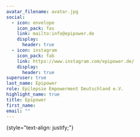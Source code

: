 ```yaml
---
avatar_filename: avatar.jpg
social:
  - icon: envelope
    icon_pack: fas
    link: mailto:info@epipower.de
    display:
      header: true
  - icon: instagram
    icon_pack: fab
    link: https://www.instagram.com/epipower.de/
    display:
      header: true
superuser: true
last_name: Epipower
role: Epilepsie Empowerment Deutschland e.V.
highlight_name: true
title: Epipower
first_name:
email: ""
---
```

{style="text-align: justify;"}
